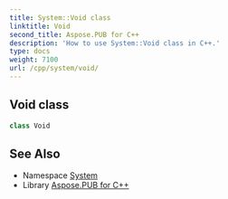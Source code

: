 ```yaml
---
title: System::Void class
linktitle: Void
second_title: Aspose.PUB for C++
description: 'How to use System::Void class in C++.'
type: docs
weight: 7100
url: /cpp/system/void/
---
```

## Void class




```cpp
class Void
```

## See Also

* Namespace [System](../)
* Library [Aspose.PUB for C++](../../)
